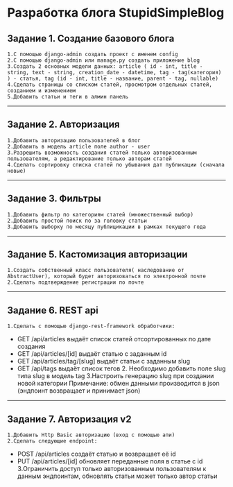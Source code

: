 # Разработка блога StupidSimpleBlog
## Задание 1.  Создание базового блога
    1.С помощью django-admin создать проект с именем config
    2.С помощью django-admin или manage.py создать приложение blog
    3.Создать 2 основных модели данных: article ( id - int, title - string, text - string, creation_date - datetime, tag - tag(категория) ) - статья, tag (id - int, title - название, parent - tag, nullable)
    4.Сделать страницы со списком статей, просмотром отдельных статей, созданием и изменением
    5.Добавить статьи и теги в алмин панель
---
## Задание 2. Авторизация 
    1.Добавить авторизацию пользователей в блог 
    2.Добавить в модель article поле author - user 
    3.Разрешить возможность создания статей только авторизованным пользователям, а редактирование только авторам статей 
    4.Сделать сортировку списка статей по убывания дат публикации (сначала новые) 
---
## Задание 3. Фильтры 
    1.Добавить фильтр по категориям статей (множественный выбор) 
    2.Добавить простой поиск по за головку статьи 
    3.Добавить выборку по месяцу публицикации в рамках текущего года
---
## Задание 5. Кастомизация авторизации
    1.Создать собственный класс пользователя( наследование от AbstractUser), который будет авторизоваться по электронной почте 
    2.Сделать подтверждение регистрации по почте 
---
## Задание 6. REST api
    1.Сделать с помощью django-rest-framework обработчики:
- GET /api/articles выдаёт список статей отсортированных по дате создания
- GET /api/articles/[id] выдаёт статью с заданным id
- GET /api/articles/tag/[slug] выдаёт статьи с заданным slug
- GET /api/tags выдаёт список тегов 
    2. Необходимо добавить поле slug типа slug в модель tag
    3.Настроить генерацию slug при создании новой категории 
Примечание: обмен данными производится в json (эндпоинт возвращает и принимает json) 
---
## Задание 7. Авторизация v2
    1.Добавить Http Basic авторизацию (вход с помощью апи) 
    2.Сделать следующие endpoint:
- POST /api/articles создаёт статью и возвращает её id  
- PUT /api/articles/[id] обновляет переданные поля в статье с id
    3.Ограничить доступ только авторизованным пользователям к данным эндпоинтам, обновлять статьи может только автор статьи   
